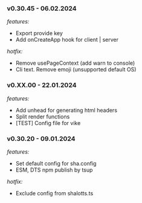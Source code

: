 ### v0.30.45 - 06.02.2024
_features:_

- Export provide key
- Add onCreateApp hook for client | server

_hotfix:_

- Remove usePageContext (add warn to console)
- Cli text. Remove emoji (unsupported default OS)

### v0.XX.00 - 22.01.2024

_features:_

- Add unhead for generating html headers
- Split render functions
- [TEST] Config file for vike

### v0.30.20 - 09.01.2024

_features:_

- Set default config for sha.config
- ESM, DTS npm publish by tsup

_hotfix:_

- Exclude config from shalotts.ts